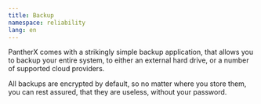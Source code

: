 ```yaml
---
title: Backup
namespace: reliability
lang: en
---
```


PantherX comes with a strikingly simple backup application, that allows you to backup your entire system, to either an external hard drive, or a number of supported cloud providers.

All backups are encrypted by default, so no matter where you store them, you can rest assured, that they are useless, without your password.